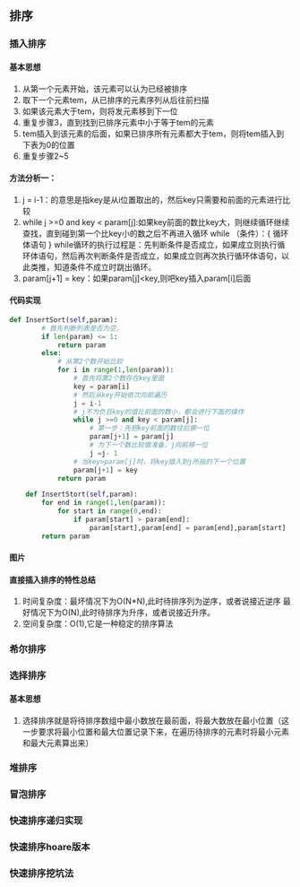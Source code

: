 ## 排序
### 插入排序
#### 基本思想
1. 从第一个元素开始，该元素可以认为已经被排序
2. 取下一个元素tem，从已排序的元素序列从后往前扫描
3. 如果该元素大于tem，则将发元素移到下一位
4. 重复步骤3，直到找到已排序元素中小于等于tem的元素
5. tem插入到该元素的后面，如果已排序所有元素都大于tem，则将tem插入到下表为0的位置
6. 重复步骤2~5
#### 方法分析一：
1. j = i-1：的意思是指key是从i位置取出的，然后key只需要和前面的元素进行比较
2. while j >=0 and key < param[j]:如果key前面的数比key大，则继续循环继续查找，直到碰到第一个比key小的数之后不再进入循环
   while （条件）：{
      循环体语句
   }
   while循环的执行过程是：先判断条件是否成立，如果成立则执行循环体语句，然后再次判断条件是否成立，如果成立则再次执行循环体语句，以此类推，知道条件不成立时跳出循环。
3. param[j+1] = key：如果param[j]<key,则吧key插入param[i]后面
#### 代码实现
```python
def InsertSort(self,param):
        # 首先判断列表是否为空，
        if len(param) <= 1:
            return param
        else:
            # 从第2个数开始比较
            for i in range(1,len(param)):
                # 首先将第2个数存在key里面
                key = param[i]
                # 然后从key开始依次向前遍历
                j = i-1
                # j不为负且key的值比前面的数小，都会进行下面的操作
                while j >=0 and key < param[j]:
                    # 第一步：先把key前面的数往后挪一位
                    param[j+1] = param[j]
                    # 为下一个数比较做准备，j向前移一位
                    j =j- 1
                # 当key>param[j]时，将key插入到j所指的下一个位置
                param[j+1] = key
            return param
```

```python
    def InsertStort(self,param):
        for end in range(1,len(param)):
            for start in range(0,end):
                if param[start] > param[end]:
                    param[start],param[end] = param[end],param[start]
        return param
```
#### 图片
#### 直接插入排序的特性总结
1. 时间复杂度：最坏情况下为O(N*N),此时待排序列为逆序，或者说接近逆序
               最好情况下为O(N),此时待排序为升序，或者说接近升序。
2. 空间复杂度：O(1),它是一种稳定的排序算法
### 希尔排序

### 选择排序
#### 基本思想
1. 选择排序就是将待排序数组中最小数放在最前面，将最大数放在最小位置（这一步要求将最小位置和最大位置记录下来，在遍历待排序的元素时将最小元素和最大元素算出来）
### 堆排序
 
### 冒泡排序
 
### 快速排序递归实现

### 快速排序hoare版本
### 快速排序挖坑法
